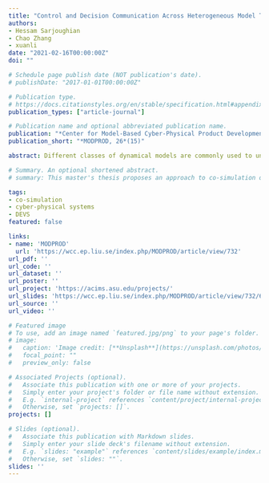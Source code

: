 ```yaml
---
title: "Control and Decision Communication Across Heterogeneous Model Types"
authors:
- Hessam Sarjoughian 
- Chao Zhang
- xuanli
date: "2021-02-16T00:00:00Z"
doi: ""

# Schedule page publish date (NOT publication's date).
# publishDate: "2017-01-01T00:00:00Z"

# Publication type.
# https://docs.citationstyles.org/en/stable/specification.html#appendix-iii-types
publication_types: ["article-journal"]

# Publication name and optional abbreviated publication name.
publication: "*Center for Model-Based Cyber-Physical Product Development, 26*(15)"
publication_short: "*MODPROD, 26*(15)"

abstract: Different classes of dynamical models are commonly used to understand and build mixed computational and physical systems. Cyber-Physical Systems are commonly simulated using hybrid continuous and discrete time modeling methods. As irregular control and decision continue to play more prominent roles due to increasing system complexity, it is useful to make better use of discrete-event modeling. Employing these inherently different classes of modeling theories should lead to higher support for restraining model development and simulation execution complexity. This is because three types of communication can be distinctly formalized for biological, physical, and computational systems. This leads to a more robust use of the simulation protocols and algorithms distinctly suitable for executing continuous, discrete-time, and discrete-event models. The DEVS-Suite and OpenModelica simulators, grounded in the DEVS and Modelica languages and their respective execution engines, are used together with FMI. The DEVS-Suite simulator inherently lends itself to modeling continuous-time event-oriented as well as discrete-time systems. Illustrative examples using Composable Cellular Automata, DEVS, ODE, and PDE are used to illustrate the benefit of modeling varied model structures and behaviors inherent in hybrid systems-of-systems.

# Summary. An optional shortened abstract.
# summary: This master's thesis proposes an approach to co-simulation of DEVS and FMUs for Cyber-Physical systems.

tags:
- co-simulation
- cyber-physical systems
- DEVS
featured: false

links:
- name: 'MODPROD'
  url: 'https://wcc.ep.liu.se/index.php/MODPROD/article/view/732'
url_pdf: ''
url_code: ''
url_dataset: ''
url_poster: ''
url_project: 'https://acims.asu.edu/projects/'
url_slides: 'https://wcc.ep.liu.se/index.php/MODPROD/article/view/732/651'
url_source: ''
url_video: ''

# Featured image
# To use, add an image named `featured.jpg/png` to your page's folder. 
# image:
#   caption: 'Image credit: [**Unsplash**](https://unsplash.com/photos/jdD8gXaTZsc)'
#   focal_point: ""
#   preview_only: false

# Associated Projects (optional).
#   Associate this publication with one or more of your projects.
#   Simply enter your project's folder or file name without extension.
#   E.g. `internal-project` references `content/project/internal-project/index.md`.
#   Otherwise, set `projects: []`.
projects: []

# Slides (optional).
#   Associate this publication with Markdown slides.
#   Simply enter your slide deck's filename without extension.
#   E.g. `slides: "example"` references `content/slides/example/index.md`.
#   Otherwise, set `slides: ""`.
slides: ''
---
```




<!-- Supplementary notes can be added here, including [code, math, and images](https://wowchemy.com/docs/writing-markdown-latex/). -->
